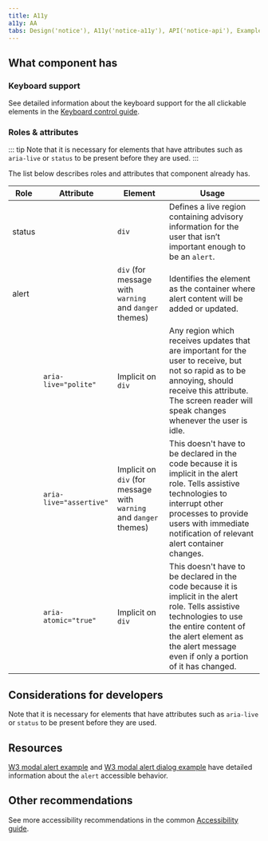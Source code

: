 ```yaml
---
title: A11y
a11y: AA
tabs: Design('notice'), A11y('notice-a11y'), API('notice-api'), Example('notice-code'), Changelog('notice-changelog')
---
```


## What component has

### Keyboard support

See detailed information about the keyboard support for the all clickable elements in the [Keyboard control guide](/core-principles/a11y/a11y-keyboard).

### Roles & attributes

::: tip
Note that it is necessary for elements that have attributes such as `aria-live` or `status` to be present before they are used.
:::

The list below describes roles and attributes that component already has.

| Role   | Attribute               | Element                                                            | Usage                                                                                                                                                                                                                               |
| ------ | ----------------------- | ------------------------------------------------------------------ | ----------------------------------------------------------------------------------------------------------------------------------------------------------------------------------------------------------------------------------- |
| status |                         | `div`                                                              | Defines a live region containing advisory information for the user that isn’t important enough to be an `alert`.                                                                                                                   |
| alert  |                         | `div` (for message with `warning` and `danger` themes)             | Identifies the element as the container where alert content will be added or updated.                                                                                                                                               |
|        | `aria-live="polite"`    | Implicit on `div`                                                  | Any region which receives updates that are important for the user to receive, but not so rapid as to be annoying, should receive this attribute. The screen reader will speak changes whenever the user is idle.                    |
|        | `aria-live="assertive"` | Implicit on `div` (for message with `warning` and `danger` themes) | This doesn't have to be declared in the code because it is implicit in the alert role. Tells assistive technologies to interrupt other processes to provide users with immediate notification of relevant alert container changes. |
|        | `aria-atomic="true"`    | Implicit on `div`                                                  | This doesn't have to be declared in the code because it is implicit in the alert role. Tells assistive technologies to use the entire content of the alert element as the alert message even if only a portion of it has changed.  |

## Considerations for developers

Note that it is necessary for elements that have attributes such as `aria-live` or `status` to be present before they are used.

## Resources

[W3 modal alert example](https://www.w3.org/TR/wai-aria-practices-1.1/examples/alert/alert.html) and [W3 modal alert dialog example](https://www.w3.org/TR/wai-aria-practices-1.1/examples/dialog-modal/alertdialog.html) have detailed information about the `alert` accessible behavior.

## Other recommendations

See more accessibility recommendations in the common [Accessibility guide](/core-principles/a11y/a11y).
